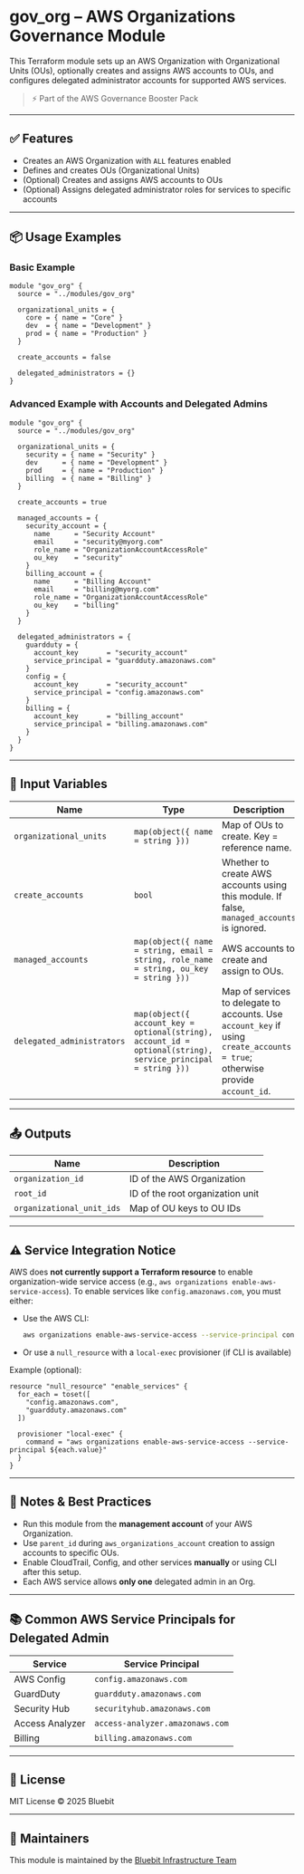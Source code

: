 # gov_org – AWS Organizations Governance Module

This Terraform module sets up an AWS Organization with Organizational Units (OUs), optionally creates and assigns AWS accounts to OUs, and configures delegated administrator accounts for supported AWS services.

> ⚡ Part of the AWS Governance Booster Pack

---

## ✅ Features

- Creates an AWS Organization with `ALL` features enabled
- Defines and creates OUs (Organizational Units)
- (Optional) Creates and assigns AWS accounts to OUs
- (Optional) Assigns delegated administrator roles for services to specific accounts

---

## 📦 Usage Examples

### Basic Example

```hcl
module "gov_org" {
  source = "../modules/gov_org"

  organizational_units = {
    core = { name = "Core" }
    dev  = { name = "Development" }
    prod = { name = "Production" }
  }

  create_accounts = false

  delegated_administrators = {}
}
````

### Advanced Example with Accounts and Delegated Admins

```hcl
module "gov_org" {
  source = "../modules/gov_org"

  organizational_units = {
    security = { name = "Security" }
    dev      = { name = "Development" }
    prod     = { name = "Production" }
    billing  = { name = "Billing" }
  }

  create_accounts = true

  managed_accounts = {
    security_account = {
      name      = "Security Account"
      email     = "security@myorg.com"
      role_name = "OrganizationAccountAccessRole"
      ou_key    = "security"
    }
    billing_account = {
      name      = "Billing Account"
      email     = "billing@myorg.com"
      role_name = "OrganizationAccountAccessRole"
      ou_key    = "billing"
    }
  }

  delegated_administrators = {
    guardduty = {
      account_key       = "security_account"
      service_principal = "guardduty.amazonaws.com"
    }
    config = {
      account_key       = "security_account"
      service_principal = "config.amazonaws.com"
    }
    billing = {
      account_key       = "billing_account"
      service_principal = "billing.amazonaws.com"
    }
  }
}
```

---

## 🔧 Input Variables

| Name                       | Type                                                                                                         | Description                                                                                                                   | Default      |
| -------------------------- | ------------------------------------------------------------------------------------------------------------ | ----------------------------------------------------------------------------------------------------------------------------- | ------------ |
| `organizational_units`     | `map(object({ name = string }))`                                                                             | Map of OUs to create. Key = reference name.                                                                                   | **required** |
| `create_accounts`          | `bool`                                                                                                       | Whether to create AWS accounts using this module. If false, `managed_accounts` is ignored.                                    | `false`      |
| `managed_accounts`         | `map(object({ name = string, email = string, role_name = string, ou_key = string }))`                        | AWS accounts to create and assign to OUs.                                                                                     | `{}`         |
| `delegated_administrators` | `map(object({ account_key = optional(string), account_id = optional(string), service_principal = string }))` | Map of services to delegate to accounts. Use `account_key` if using `create_accounts = true`; otherwise provide `account_id`. | `{}`         |

---

## 📤 Outputs

| Name                      | Description                      |
| ------------------------- | -------------------------------- |
| `organization_id`         | ID of the AWS Organization       |
| `root_id`                 | ID of the root organization unit |
| `organizational_unit_ids` | Map of OU keys to OU IDs         |

---

## ⚠️ Service Integration Notice

AWS does **not currently support a Terraform resource** to enable organization-wide service access (e.g., `aws organizations enable-aws-service-access`). To enable services like `config.amazonaws.com`, you must either:

* Use the AWS CLI:

  ```bash
  aws organizations enable-aws-service-access --service-principal config.amazonaws.com
  ```
* Or use a `null_resource` with a `local-exec` provisioner (if CLI is available)

Example (optional):

```hcl
resource "null_resource" "enable_services" {
  for_each = toset([
    "config.amazonaws.com",
    "guardduty.amazonaws.com"
  ])

  provisioner "local-exec" {
    command = "aws organizations enable-aws-service-access --service-principal ${each.value}"
  }
}
```

---

## 🔐 Notes & Best Practices

* Run this module from the **management account** of your AWS Organization.
* Use `parent_id` during `aws_organizations_account` creation to assign accounts to specific OUs.
* Enable CloudTrail, Config, and other services **manually** or using CLI after this setup.
* Each AWS service allows **only one** delegated admin in an Org.

---

## 📚 Common AWS Service Principals for Delegated Admin

| Service         | Service Principal               |
| --------------- | ------------------------------- |
| AWS Config      | `config.amazonaws.com`          |
| GuardDuty       | `guardduty.amazonaws.com`       |
| Security Hub    | `securityhub.amazonaws.com`     |
| Access Analyzer | `access-analyzer.amazonaws.com` |
| Billing         | `billing.amazonaws.com`         |

---

## 📜 License

MIT License © 2025 Bluebit

---

## 🤝 Maintainers

This module is maintained by the [Bluebit Infrastructure Team](https://bluebit.live)